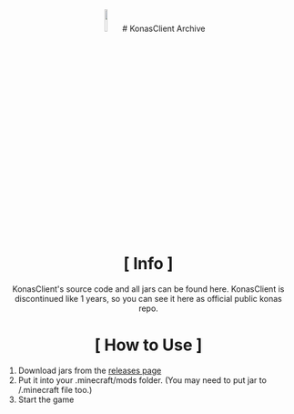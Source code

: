 <div align="center">
<img src ="https://i.imgur.com/QiDjFLC.png" width="10%" height="10%"/>
# KonasClient Archive 

# [ Info ]

KonasClient's source code and all jars can be found here. KonasClient is discontinued like 1 years, so you can see it here as official public konas repo.

# [ How to Use ]

</div>

1. Download jars from the [releases page](https://github.com/Eralp232/konas-all/releases)
0. Put it into your .minecraft/mods folder. (You may need to put jar to /.minecraft file too.)
3. Start the game
